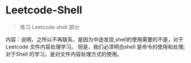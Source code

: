 # Leetcode-Shell
> 练习 Leetcode shell 部分

内容：说明，之所以不再联系，是因为中途发现,shell的使用需要的不是，对于Leetcode 文件内容处理学习。
但是，我们必须明白shell 是命令的使用和处理;
对于Shell 的学习，是对文件内容处理方式的使用。